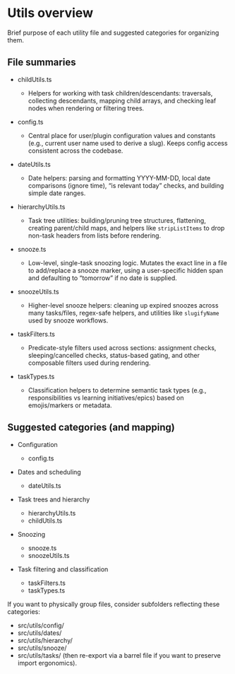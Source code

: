 # Utils overview

Brief purpose of each utility file and suggested categories for organizing them.

## File summaries

- childUtils.ts
  - Helpers for working with task children/descendants: traversals, collecting descendants, mapping child arrays, and checking leaf nodes when rendering or filtering trees.

- config.ts
  - Central place for user/plugin configuration values and constants (e.g., current user name used to derive a slug). Keeps config access consistent across the codebase.

- dateUtils.ts
  - Date helpers: parsing and formatting YYYY-MM-DD, local date comparisons (ignore time), “is relevant today” checks, and building simple date ranges.

- hierarchyUtils.ts
  - Task tree utilities: building/pruning tree structures, flattening, creating parent/child maps, and helpers like `stripListItems` to drop non-task headers from lists before rendering.

- snooze.ts
  - Low-level, single-task snoozing logic. Mutates the exact line in a file to add/replace a snooze marker, using a user-specific hidden span and defaulting to “tomorrow” if no date is supplied.

- snoozeUtils.ts
  - Higher-level snooze helpers: cleaning up expired snoozes across many tasks/files, regex-safe helpers, and utilities like `slugifyName` used by snooze workflows.

- taskFilters.ts
  - Predicate-style filters used across sections: assignment checks, sleeping/cancelled checks, status-based gating, and other composable filters used during rendering.

- taskTypes.ts
  - Classification helpers to determine semantic task types (e.g., responsibilities vs learning initiatives/epics) based on emojis/markers or metadata.

## Suggested categories (and mapping)

- Configuration
  - config.ts

- Dates and scheduling
  - dateUtils.ts

- Task trees and hierarchy
  - hierarchyUtils.ts
  - childUtils.ts

- Snoozing
  - snooze.ts
  - snoozeUtils.ts

- Task filtering and classification
  - taskFilters.ts
  - taskTypes.ts

If you want to physically group files, consider subfolders reflecting these categories:
- src/utils/config/
- src/utils/dates/
- src/utils/hierarchy/
- src/utils/snooze/
- src/utils/tasks/
(then re-export via a barrel file if you want to preserve import ergonomics).
